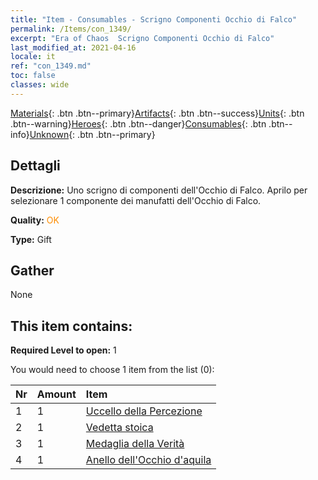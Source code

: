 ```yaml
---
title: "Item - Consumables - Scrigno Componenti Occhio di Falco"
permalink: /Items/con_1349/
excerpt: "Era of Chaos  Scrigno Componenti Occhio di Falco"
last_modified_at: 2021-04-16
locale: it
ref: "con_1349.md"
toc: false
classes: wide
---
```

 [Materials](/it/Items/){: .btn .btn--primary}[Artifacts](/it/Items/Artifacts/){: .btn .btn--success}[Units](/it/Items/Units/){: .btn .btn--warning}[Heroes](/it/Items/Heroes/){: .btn .btn--danger}[Consumables](/it/Items/Consumables/){: .btn .btn--info}[Unknown](/it/Items/Unknown/){: .btn .btn--primary}

## Dettagli
 **Descrizione:** Uno scrigno di componenti dell'Occhio di Falco. Aprilo per selezionare 1 componente dei manufatti dell'Occhio di Falco.

 **Quality:** <span style="color: #FF8C00">OK</span>

 **Type:** Gift

## Gather

  None

## This item contains:

 **Required Level to open:** 1

 You would need to choose 1 item from the list (0):

  | Nr | Amount |     Item    |
  |:---|:-------|:------------|
  | 1 | 1 | [Uccello della Percezione](/it/Items/art_132/) |  | 
  | 2 | 1 | [Vedetta stoica](/it/Items/art_133/) |  | 
  | 3 | 1 | [Medaglia della Verità](/it/Items/art_134/) |  | 
  | 4 | 1 | [Anello dell'Occhio d'aquila](/it/Items/art_135/) |  | 
